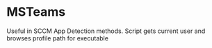 # MSTeams

Useful in SCCM App Detection methods. Script gets current user and browses profile path for executable
